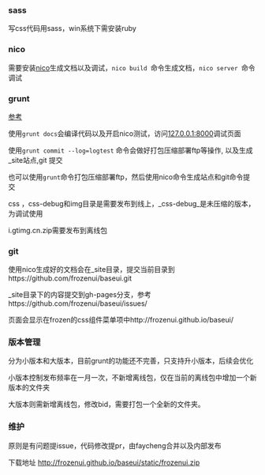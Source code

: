 ### sass

写css代码用sass，win系统下需安装ruby

### nico 

需要安装[nico](http://lab.lepture.com/nico/zh/)生成文档以及调试，`nico build `命令生成文档，`nico server `命令调试


### grunt

[参考](https://github.com/QQVIPTeam/team/issues/5)

使用`grunt docs`会编译代码以及开启nico测试，访问[127.0.0.1:8000](127.0.0.1:8000)调试页面

使用`grunt commit --log=logtest` 命令会做好打包压缩部署ftp等操作, 以及生成_site站点,git 提交

也可以使用`grunt`命令打包压缩部署ftp，然后使用nico命令生成站点和git命令提交

css ，css-debug和img目录是需要发布到线上，_css-debug_是未压缩的版本，为调试使用

i.gtimg.cn.zip需要发布到离线包


### git

使用nico生成好的文档会在_site目录，提交当前目录到https://github.com/frozenui/baseui.git

_site目录下的内容提交到gh-pages分支，参考https://github.com/frozenui/baseui/issues/

页面会显示在frozen的css组件菜单项中http://frozenui.github.io/baseui/


### 版本管理

分为小版本和大版本，目前grunt的功能还不完善，只支持升小版本，后续会优化

小版本控制发布频率在一月一次，不新增离线包，仅在当前的离线包中增加一个新版本的文件夹

大版本则需新增离线包，修改bid，需要打包一个全新的文件夹。

### 维护

原则是有问题提issue，代码修改提pr，由faycheng合并以及内部发布

下载地址 http://frozenui.github.io/baseui/static/frozenui.zip
